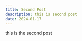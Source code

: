 ```yaml
---
title: Second Post
description: this is second post
date: 2024-01-17
---
```


this is the second post